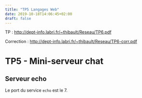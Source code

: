 ```yaml
---
title: "TP5 Langages Web"
date: 2019-10-18T14:06:45+02:00
draft: false
---
```

TP : http://dept-info.labri.fr/~thibault/Reseau/TP6.pdf

Correction : http://dept-info.labri.fr/~thibault/Reseau/TP6-corr.pdf

# TP5 - Mini-serveur chat

## Serveur echo

Le port du service `echo` est le 7.
